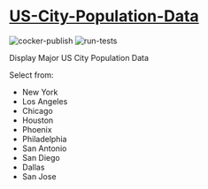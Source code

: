 # [US-City-Population-Data](https://us-city-population-data.streamlit.app/)
![cocker-publish](https://github.com/KarinaTheCorgi/US-City-Population-Data/actions/workflows/docker-publish.yml/badge.svg)
![run-tests](https://github.com/KarinaTheCorgi/US-City-Population-Data/actions/workflows/python-app.yml/badge.svg)

Display Major US City Population Data

Select from:
 - New York
 - Los Angeles
 - Chicago
 - Houston
 - Phoenix
 - Philadelphia
 - San Antonio
 - San Diego
 - Dallas
 - San Jose

